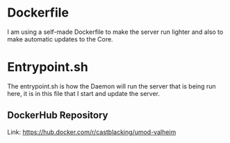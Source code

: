 # Dockerfile
I am using a self-made Dockerfile to make the server run lighter and also to make automatic updates to the Core.

# Entrypoint.sh
The entrypoint.sh is how the Daemon will run the server that is being run here, it is in this file that I start and update the server.

## DockerHub Repository
Link: https://hub.docker.com/r/castblacking/umod-valheim